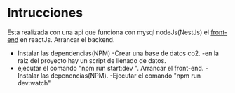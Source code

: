 # Intrucciones
Esta realizada con una api que funciona con mysql nodeJs(NestJs)
el [front-end] en reactJs.
Arrancar el backend.
  - Instalar las dependencias(NPM)
  -Crear una base de datos co2.
  -en la raiz del proyecto hay un script de llenado de datos.
  - ejecutar el comando "npm run start:dev ".
Arrancar el front-end.
    -Instalar las depenencias(NPM).
    -Ejecutar el comando "npm run dev:watch"
    




[front-end]:<https://github.com/thelinch/co2Frontr>
